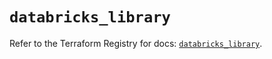 # `databricks_library`

Refer to the Terraform Registry for docs: [`databricks_library`](https://registry.terraform.io/providers/databricks/databricks/1.60.0/docs/resources/library).
